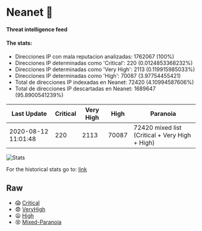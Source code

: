 # Neanet :hocho:
#### Threat intelligence feed
#### The stats:

- Direcciones IP con mala reputacion analizadas: 1762067 (100%)
- Direcciones IP determinadas como 'Critical':  220 (0.0124853368232%)
- Direcciones IP determinadas como 'Very High':  2113 (0.119915985033%)
- Direcciones IP determinadas como 'High':  70087 (3.97754455421)
- Total de direcciones IP indexadas en Neanet:  72420 (4.10994587606%)
- Total de direcciones IP descartadas en Neanet:  1689647 (95.8900541239%)

| Last Update | Critical | Very High | High | Paranoia |
| --- | --- | --- | --- | --- |
| 2020-08-12 11:01:48 | 220 | 2113 | 70087 | 72420 mixed list (Critical + Very High + High)|

![Stats](https://docs.google.com/spreadsheets/d/e/2PACX-1vSnaNMIXVabIpDJjufMlzH7poXnshF3mgd8Is1g9ytUEzVsP5my4Trn8f-xkoLLQ38xpL3HtmUexLo6/pubchart?oid=501124687&format=image)

For the historical stats go to: [link](/stats.csv)
## Raw
- :scream: [Critical](https://raw.githubusercontent.com/JavaGarcia/Neanet/master/blacklists/neanet_critical.txt)
- :fearful: [VeryHigh](https://raw.githubusercontent.com/JavaGarcia/Neanet/master/blacklists/neanet_veryHigh.txtt)
- :frowning: [High](https://raw.githubusercontent.com/JavaGarcia/Neanet/master/blacklists/neanet_high.txt)
- :dizzy_face: [Mixed-Paranoia](https://raw.githubusercontent.com/JavaGarcia/Neanet/master/blacklists/neanet_all.txt)




























































































































